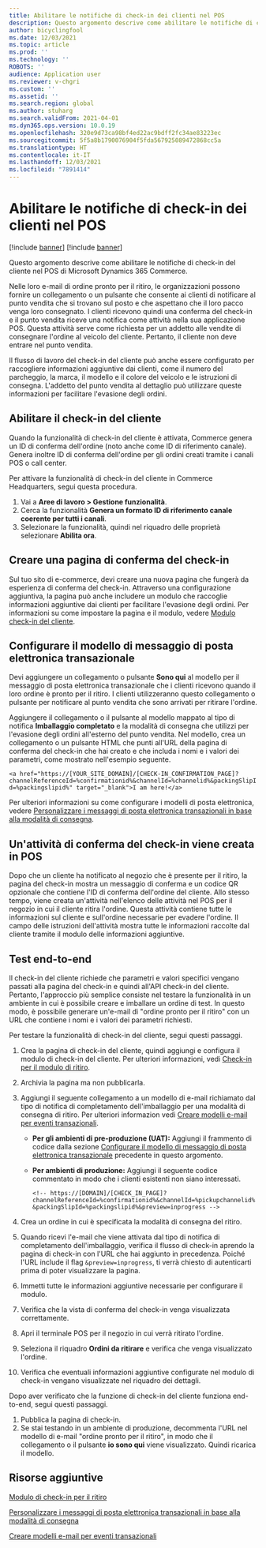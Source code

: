 ```yaml
---
title: Abilitare le notifiche di check-in dei clienti nel POS
description: Questo argomento descrive come abilitare le notifiche di check-in del cliente nel POS di Microsoft Dynamics 365 Commerce.
author: bicyclingfool
ms.date: 12/03/2021
ms.topic: article
ms.prod: ''
ms.technology: ''
ROBOTS: ''
audience: Application user
ms.reviewer: v-chgri
ms.custom: ''
ms.assetid: ''
ms.search.region: global
ms.author: stuharg
ms.search.validFrom: 2021-04-01
ms.dyn365.ops.version: 10.0.19
ms.openlocfilehash: 320e9d73ca98bf4ed22ac9bdff2fc34ae83223ec
ms.sourcegitcommit: 5f5a8b1790076904f5fda567925089472868cc5a
ms.translationtype: HT
ms.contentlocale: it-IT
ms.lasthandoff: 12/03/2021
ms.locfileid: "7891414"
---
```

# <a name="enable-customer-check-in-notifications-in-point-of-sale-pos"></a>Abilitare le notifiche di check-in dei clienti nel POS

[!include [banner](includes/banner.md)]
[!include [banner](includes/preview-banner.md)]

Questo argomento descrive come abilitare le notifiche di check-in del cliente nel POS di Microsoft Dynamics 365 Commerce.

Nelle loro e-mail di ordine pronto per il ritiro, le organizzazioni possono fornire un collegamento o un pulsante che consente ai clienti di notificare al punto vendita che si trovano sul posto e che aspettano che il loro pacco venga loro consegnato. I clienti ricevono quindi una conferma del check-in e il punto vendita riceve una notifica come attività nella sua applicazione POS. Questa attività serve come richiesta per un addetto alle vendite di consegnare l'ordine al veicolo del cliente. Pertanto, il cliente non deve entrare nel punto vendita.

Il flusso di lavoro del check-in del cliente può anche essere configurato per raccogliere informazioni aggiuntive dai clienti, come il numero del parcheggio, la marca, il modello e il colore del veicolo e le istruzioni di consegna. L'addetto del punto vendita al dettaglio può utilizzare queste informazioni per facilitare l'evasione degli ordini.

## <a name="enable-customer-check-in"></a>Abilitare il check-in del cliente

Quando la funzionalità di check-in del cliente è attivata, Commerce genera un ID di conferma dell'ordine (noto anche come ID di riferimento canale). Genera inoltre ID di conferma dell'ordine per gli ordini creati tramite i canali POS o call center. 

Per attivare la funzionalità di check-in del cliente in Commerce Headquarters, segui questa procedura.

1. Vai a **Aree di lavoro \> Gestione funzionalità**.
2. Cerca la funzionalità **Genera un formato ID di riferimento canale coerente per tutti i canali**. 
3. Selezionare la funzionalità, quindi nel riquadro delle proprietà selezionare **Abilita ora**. 

## <a name="create-a-check-in-confirmation-page"></a>Creare una pagina di conferma del check-in

Sul tuo sito di e-commerce, devi creare una nuova pagina che fungerà da esperienza di conferma del check-in. Attraverso una configurazione aggiuntiva, la pagina può anche includere un modulo che raccoglie informazioni aggiuntive dai clienti per facilitare l'evasione degli ordini. Per informazioni su come impostare la pagina e il modulo, vedere [Modulo check-in del cliente](check-in-pickup-module.md).

## <a name="configure-the-transactional-email-template"></a>Configurare il modello di messaggio di posta elettronica transazionale

Devi aggiungere un collegamento o pulsante **Sono qui** al modello per il messaggio di posta elettronica transazionale che i clienti ricevono quando il loro ordine è pronto per il ritiro. I clienti utilizzeranno questo collegamento o pulsante per notificare al punto vendita che sono arrivati per ritirare l'ordine. 

Aggiungere il collegamento o il pulsante al modello mappato al tipo di notifica **Imballaggio completato** e la modalità di consegna che utilizzi per l'evasione degli ordini all'esterno del punto vendita. Nel modello, crea un collegamento o un pulsante HTML che punti all'URL della pagina di conferma del check-in che hai creato e che includa i nomi e i valori dei parametri, come mostrato nell'esempio seguente.

`<a href="https://[YOUR_SITE_DOMAIN]/[CHECK-IN_CONFIRMATION_PAGE]?channelReferenceId=%confirmationid%&channelId=%channelid%&packingSlipId=%packingslipid%" target="_blank">I am here!</a>`

Per ulteriori informazioni su come configurare i modelli di posta elettronica, vedere [Personalizzare i messaggi di posta elettronica transazionali in base alla modalità di consegna](customize-email-delivery-mode.md). 

## <a name="a-check-in-confirmation-task-is-created-in-pos"></a>Un'attività di conferma del check-in viene creata in POS

Dopo che un cliente ha notificato al negozio che è presente per il ritiro, la pagina del check-in mostra un messaggio di conferma e un codice QR opzionale che contiene l'ID di conferma dell'ordine del cliente. Allo stesso tempo, viene creata un'attività nell'elenco delle attività nel POS per il negozio in cui il cliente ritira l'ordine. Questa attività contiene tutte le informazioni sul cliente e sull'ordine necessarie per evadere l'ordine. Il campo delle istruzioni dell'attività mostra tutte le informazioni raccolte dal cliente tramite il modulo delle informazioni aggiuntive.

## <a name="end-to-end-testing"></a>Test end-to-end

Il check-in del cliente richiede che parametri e valori specifici vengano passati alla pagina del check-in e quindi all'API check-in del cliente. Pertanto, l'approccio più semplice consiste nel testare la funzionalità in un ambiente in cui è possibile creare e imballare un ordine di test. In questo modo, è possibile generare un'e-mail di "ordine pronto per il ritiro" con un URL che contiene i nomi e i valori dei parametri richiesti.

Per testare la funzionalità di check-in del cliente, segui questi passaggi.

1. Crea la pagina di check-in del cliente, quindi aggiungi e configura il modulo di check-in del cliente. Per ulteriori informazioni, vedi [Check-in per il modulo di ritiro](check-in-pickup-module.md). 
1. Archivia la pagina ma non pubblicarla.
1. Aggiungi il seguente collegamento a un modello di e-mail richiamato dal tipo di notifica di completamento dell'imballaggio per una modalità di consegna di ritiro. Per ulteriori informazion vedi [Creare modelli e-mail per eventi transazionali](email-templates-transactions.md).

    - **Per gli ambienti di pre-produzione (UAT):** Aggiungi il frammento di codice dalla sezione [Configurare il modello di messaggio di posta elettronica transazionale](#configure-the-transactional-email-template) precedente in questo argomento.
    - **Per ambienti di produzione:** Aggiungi il seguente codice commentato in modo che i clienti esistenti non siano interessati.

        `<!-- https://[DOMAIN]/[CHECK_IN_PAGE]?channelReferenceId=%confirmationid%&channelId=%pickupchannelid%&packingSlipId=%packingslipid%&preview=inprogress -->`

1. Crea un ordine in cui è specificata la modalità di consegna del ritiro.
1. Quando ricevi l'e-mail che viene attivata dal tipo di notifica di completamento dell'imballaggio, verifica il flusso di check-in aprendo la pagina di check-in con l'URL che hai aggiunto in precedenza. Poiché l'URL include il flag `&preview=inprogress`, ti verrà chiesto di autenticarti prima di poter visualizzare la pagina.
1. Immetti tutte le informazioni aggiuntive necessarie per configurare il modulo.
1. Verifica che la vista di conferma del check-in venga visualizzata correttamente.
1. Apri il terminale POS per il negozio in cui verrà ritirato l'ordine.
1. Seleziona il riquadro **Ordini da ritirare** e verifica che venga visualizzato l'ordine.
1. Verifica che eventuali informazioni aggiuntive configurate nel modulo di check-in vengano visualizzate nel riquadro dei dettagli.

Dopo aver verificato che la funzione di check-in del cliente funziona end-to-end, segui questi passaggi.

1. Pubblica la pagina di check-in.
1. Se stai testando in un ambiente di produzione, decommenta l'URL nel modello di e-mail "ordine pronto per il ritiro", in modo che il collegamento o il pulsante **io sono qui** viene visualizzato. Quindi ricarica il modello.

## <a name="additional-resources"></a>Risorse aggiuntive

[Modulo di check-in per il ritiro](check-in-pickup-module.md)

[Personalizzare i messaggi di posta elettronica transazionali in base alla modalità di consegna](customize-email-delivery-mode.md)

[Creare modelli e-mail per eventi transazionali](email-templates-transactions.md)
